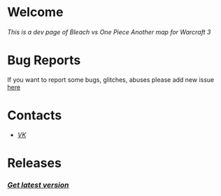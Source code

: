 # Welcome
###### This is a dev page of Bleach vs One Piece Another map for Warcraft 3

# Bug Reports

If you want to report some bugs, glitches, abuses please add new issue [here](https://github.com/rossoliny/bvo-another/issues)

# Contacts
* *[VK](https://vk.com/rossoliny)*

# Releases
### *[Get latest version](https://github.com/rossoliny/bvo-another/releases)*
